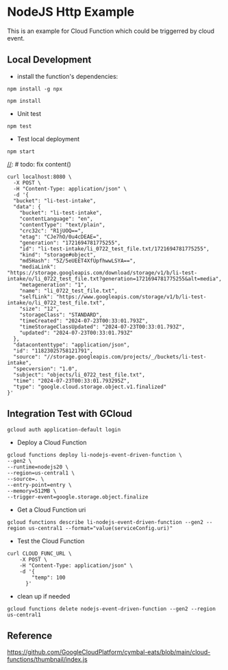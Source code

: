 # NodeJS Http Example

This is an example for Cloud Function which could be triggerred by cloud event.


## Local Development
*  install the function's dependencies:
```shell
npm install -g npx
```

```shell
npm install
```

* Unit test

```shell
npm test
```

* Test local deployment
```shell
npm start 
```

[//]: # todo: fix content()
```shell
curl localhost:8080 \
  -X POST \
  -H "Content-Type: application/json" \
  -d '{
  "bucket": "li-test-intake",
  "data": {
    "bucket": "li-test-intake",
    "contentLanguage": "en",
    "contentType": "text/plain",
    "crc32c": "R1jUOQ==",
    "etag": "CJe7hO/0u4cDEAE=",
    "generation": "1721694781775255",
    "id": "li-test-intake/li_0722_test_file.txt/1721694781775255",
    "kind": "storage#object",
    "md5Hash": "5Z/5eUEET4XfUpfhwwLSYA==",
    "mediaLink": "https://storage.googleapis.com/download/storage/v1/b/li-test-intake/o/li_0722_test_file.txt?generation=1721694781775255&alt=media",
    "metageneration": "1",
    "name": "li_0722_test_file.txt",
    "selfLink": "https://www.googleapis.com/storage/v1/b/li-test-intake/o/li_0722_test_file.txt",
    "size": "12",
    "storageClass": "STANDARD",
    "timeCreated": "2024-07-23T00:33:01.793Z",
    "timeStorageClassUpdated": "2024-07-23T00:33:01.793Z",
    "updated": "2024-07-23T00:33:01.793Z"
  },
  "datacontenttype": "application/json",
  "id": "11823025758121791",
  "source": "//storage.googleapis.com/projects/_/buckets/li-test-intake",
  "specversion": "1.0",
  "subject": "objects/li_0722_test_file.txt",
  "time": "2024-07-23T00:33:01.793295Z",
  "type": "google.cloud.storage.object.v1.finalized"
}'
```


## Integration Test with GCloud

```
gcloud auth application-default login
```

* Deploy a Cloud Function

[//]: # (todo: fix the deployment script and permission)
```shell
gcloud functions deploy li-nodejs-event-driven-function \
--gen2 \
--runtime=nodejs20 \
--region=us-central1 \
--source=. \
--entry-point=entry \
--memory=512MB \
--trigger-event=google.storage.object.finalize
```


* Get a Cloud Function uri
```shell
gcloud functions describe li-nodejs-event-driven-function --gen2 --region us-central1 --format="value(serviceConfig.uri)"
```

* Test the Cloud Function
```shell
curl CLOUD_FUNC_URL \
    -X POST \
    -H "Content-Type: application/json" \
    -d '{
        "temp": 100
      }'
```

* clean up if needed
```shell
gcloud functions delete nodejs-event-driven-function --gen2 --region us-central1
```

## Reference
https://github.com/GoogleCloudPlatform/cymbal-eats/blob/main/cloud-functions/thumbnail/index.js
